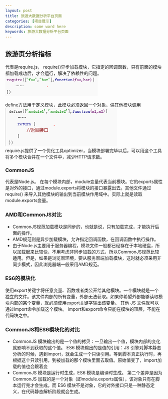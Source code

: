 ```yaml
---
layout: post
title: 旅游大数据分析平台页面
categories: [项目展示]
description: some word here
keywords: 旅游大数据分析平台页面
---
```


## 旅游页分析指标
代表是require.js，
require()异步加载模块，它指定的回调函数，只有前面的模块都加载成功后，才会运行，解决了依赖性的问题。
![](/images/web/w15.png) </br>

define方法用于定义模块，此模块必须返回一个对象，供其他模块调用</br>
![](/images/web/w16.png)</br>
require.js提供了一个优化工具optimizer，当模块部署完毕以后，可以用这个工具将多个模块合并在一个文件中，减少HTTP请求数。


### CommonJS
代表是Node.js。
在每个模块内部，module变量代表当前模块。它的exports属性是对外的接口，通过module.exports将模块的接口暴露出去。其他文件通过 require() 来导入其他模块的输出到当前模块作用域中。实际上就是读取module.exports变量。
### AMD和CommonJS对比
- CommonJS规范加载模块是同步的，也就是说，只有加载完成，才能执行后面的操作。
- AMD规范则是异步加载模块，允许指定回调函数，在回调函数中执行操作。
- 由于Node.js主要用于服务器编程，模块文件一般都已经存在于本地硬盘，所以加载起来比较快，不用考虑非同步加载的方式，所以CommonJS规范比较适用。但是，如果是浏览器环境，要从服务器端加载模块，这时就必须采用非同步模式，因此浏览器端一般采用AMD规范。

### ES6的模块化

使用export关键字将任意变量、函数或者类公开给其他模块。一个模块就是一个独立的文件。该文件内部的所有变量，外部无法获取。如果你希望外部能够读取模块内部的某个变量，就必须使用export关键字输出该变量。
其他 JS 文件就可以通过import命令加载这个模块。
import和export命令只能在模块的顶层，不能在代码块之中。

### CommonJS和ES6模块化的对比
- CommonJS 模块输出的是一个值的拷贝：一旦输出一个值，模块内部的变化就影响不到获取的这个值。
ES6 模块输出的是值的引用：JS 引擎对脚本静态分析的时候，遇到import，就会生成一个只读引用。等到脚本真正执行时，再根据这个只读引用，到被加载的那个模块里面去取值。原始值变了，import加载的值也会跟着变
- CommonJS 模块是运行时生成，ES6 模块是编译时生成。
第二个差异是因为 CommonJS 加载的是一个对象（即module.exports属性），该对象只有在脚本运行完才会生成。而 ES6 模块不是对象，它的对外接口只是一种静态定义，在代码静态解析阶段就会生成。


